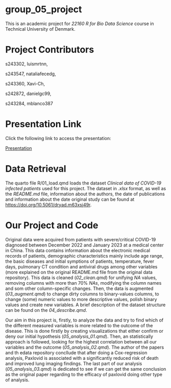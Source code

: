 # group_05_project

This is an academic project for _22160 R for Bio Data Science_ course in Technical University of Denmark.

# Project Contributors

s243302, luismrtnn,

s243547, nataliafecedg,

s243360, Xavi-Ch,

s242872, danielgc99,

s243284, mblanco387

# Presentation Link

Click the following link to access the presentation:

[Presentation](https://raw.githack.com/rforbiodatascience24/group_07_project/main/doc/presentation.html)

# Data Retrieval

The quarto file R/01_load.qmd loads the dataset _Clinical data of COVID-19 infected patients_ used for this project. The dataset in _.xlsx_ format, as well as the _README.md_ file, information about the authors, the date of publications and information about the date original study can be found at https://doi.org/10.5061/dryad.m63xsj49r. 

# Our Project and Code

Original data were acquired from patients with severe/critical COVID-19 diagnosed between December 2022 and January 2023 at a medical center in China. This data contains information about the electronic medical records of patients, demographic characteristics mainly include age range, the basic diseases and initial symptions of patients, temperature, fever days, pulmonary CT condition and antiviral drugs among other variables (more explained on the original README.md file from the original data repository). This data is cleaned (_02_clean.qmd_) for unifying _NA_ values, removing columns with more than 70% _NAs_, modifying the column names and som other column-specific changes. Then, the data is augmented (_03_augment.qmd_) to change dirty columns to binary-values columns, to change (some) numeric values to more descriptive values, polish binary values and create new variables. A brief description of the dataset structure can be found on the _04_describe.qmd_.

Our aim in this project is, firstly, to analyze the data and try to find which of the different measured variables is more related to the outcome of the disease. This is done firstly by creating visualizations that either confirm or deny our initial hypothesis (_05_analysis_01.qmd_). Then, an statistically approach is followed, looking for the highest correlation between all our variables and the outcome (_05_analysis_02.qmd_). 
The author of the papers and th edata repository concllude that after doing a Cox-regression analysis, Paxlovid is associated with a significantly reduced risk of death and improved lung imaging findings. The last part of our analysis (_05_analysis_03.qmd_) is dedicated to see if we can get the same conclusion as the original paper regarding to the efficacy of paxlovid doing other type of analysis. 
